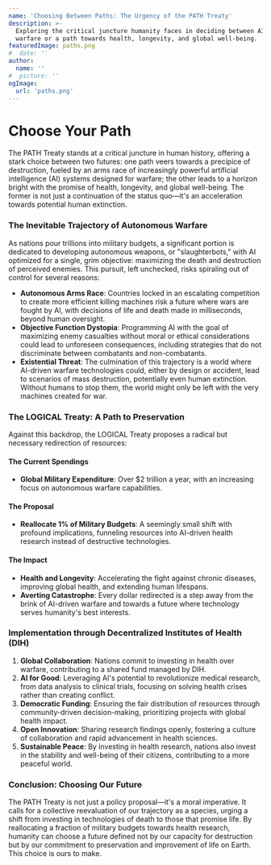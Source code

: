 ```yaml
---
name: 'Choosing Between Paths: The Urgency of the PATH Treaty'
description: >-
  Exploring the critical juncture humanity faces in deciding between AI-driven
  warfare or a path towards health, longevity, and global well-being.
featuredImage: paths.png
#  date: ''
author:
  name: ''
#  picture: ''
ogImage:
  url: 'paths.png'
---
```

# Choose Your Path

The PATH Treaty stands at a critical juncture in human history, offering a stark choice between two futures: one path veers towards a precipice of destruction, fueled by an arms race of increasingly powerful artificial intelligence (AI) systems designed for warfare; the other leads to a horizon bright with the promise of health, longevity, and global well-being. The former is not just a continuation of the status quo—it's an acceleration towards potential human extinction.

### The Inevitable Trajectory of Autonomous Warfare

As nations pour trillions into military budgets, a significant portion is dedicated to developing autonomous weapons, or "slaughterbots," with AI optimized for a single, grim objective: maximizing the death and destruction of perceived enemies. This pursuit, left unchecked, risks spiraling out of control for several reasons:

- **Autonomous Arms Race**: Countries locked in an escalating competition to create more efficient killing machines risk a future where wars are fought by AI, with decisions of life and death made in milliseconds, beyond human oversight.
- **Objective Function Dystopia**: Programming AI with the goal of maximizing enemy casualties without moral or ethical considerations could lead to unforeseen consequences, including strategies that do not discriminate between combatants and non-combatants.
- **Existential Threat**: The culmination of this trajectory is a world where AI-driven warfare technologies could, either by design or accident, lead to scenarios of mass destruction, potentially even human extinction. Without humans to stop them, the world might only be left with the very machines created for war.

### The LOGICAL Treaty: A Path to Preservation

Against this backdrop, the LOGICAL Treaty proposes a radical but necessary redirection of resources:

#### The Current Spendings
- **Global Military Expenditure**: Over $2 trillion a year, with an increasing focus on autonomous warfare capabilities.

#### The Proposal
- **Reallocate 1% of Military Budgets**: A seemingly small shift with profound implications, funneling resources into AI-driven health research instead of destructive technologies.

#### The Impact
- **Health and Longevity**: Accelerating the fight against chronic diseases, improving global health, and extending human lifespans.
- **Averting Catastrophe**: Every dollar redirected is a step away from the brink of AI-driven warfare and towards a future where technology serves humanity's best interests.

### Implementation through Decentralized Institutes of Health (DIH)

1. **Global Collaboration**: Nations commit to investing in health over warfare, contributing to a shared fund managed by DIH.
2. **AI for Good**: Leveraging AI's potential to revolutionize medical research, from data analysis to clinical trials, focusing on solving health crises rather than creating conflict.
3. **Democratic Funding**: Ensuring the fair distribution of resources through community-driven decision-making, prioritizing projects with global health impact.
4. **Open Innovation**: Sharing research findings openly, fostering a culture of collaboration and rapid advancement in health sciences.
5. **Sustainable Peace**: By investing in health research, nations also invest in the stability and well-being of their citizens, contributing to a more peaceful world.

### Conclusion: Choosing Our Future

The PATH Treaty is not just a policy proposal—it's a moral imperative. It calls for a collective reevaluation of our trajectory as a species, urging a shift from investing in technologies of death to those that promise life. By reallocating a fraction of military budgets towards health research, humanity can choose a future defined not by our capacity for destruction but by our commitment to preservation and improvement of life on Earth. This choice is ours to make.
